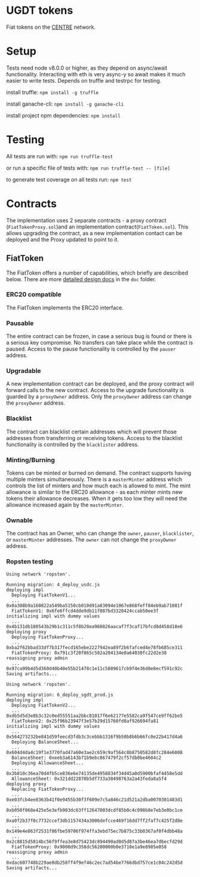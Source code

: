 # UGDT tokens
Fiat tokens on the [CENTRE](https://centre.io) network.

# Setup
Tests need node v8.0.0 or higher, as they depend on async/await functionality. Interacting with eth is very async-y so await makes it much easier to write tests.
Depends on truffle and testrpc for testing.

install truffle:
```npm install -g truffle```

install ganache-cli:
```npm install -g ganache-cli```

install project npm dependencies:
```npm install```

# Testing
All tests are run with:
```npm run truffle-test```

or run a specific file of tests with:
```npm run truffle-test -- [file]```

to generate test coverage on all tests run:
```npm test```


# Contracts
The implementation uses 2 separate contracts - a proxy contract (`FiatTokenProxy.sol`)and an implementation contract(`FiatToken.sol`).
This allows upgrading the contract, as a new implementation contact can be deployed and the Proxy updated to point to it.
## FiatToken
The FiatToken offers a number of capabilities, which briefly are described below. There are more
[detailed design docs](./doc/tokendesign.md) in the `doc` folder.

### ERC20 compatible
The FiatToken implements the ERC20 interface.

### Pausable
The entire contract can be frozen, in case a serious bug is found or there is a serious key compromise. No transfers can take place while the contract is paused.
Access to the pause functionality is controlled by the `pauser` address.

### Upgradable
A new implementation contract can be deployed, and the proxy contract will forward calls to the new contract.
Access to the upgrade functionality is guarded by a `proxyOwner` address. Only the `proxyOwner` address can change the `proxyOwner` address.

### Blacklist
The contract can blacklist certain addresses which will prevent those addresses from transferring or receiving tokens.
Access to the blacklist functionality is controlled by the `blacklister` address.

### Minting/Burning
Tokens can be minted or burned on demand. The contract supports having multiple minters simultaneously. There is a
`masterMinter` address which controls the list of minters and how much each is allowed to mint. The mint allowance is
similar to the ERC20 allowance - as each minter mints new tokens their allowance decreases. When it gets too low they will
need the allowance increased again by the `masterMinter`.

### Ownable
The contract has an Owner, who can change the `owner`, `pauser`, `blacklister`, or `masterMinter` addresses. The `owner` can not change
the `proxyOwner` address.


### Ropsten testing

```
Using network 'ropsten'.

Running migration: 4_deploy_usdc.js
deploying impl
  Deploying FiatTokenV1...
  ... 0x0a308b9a160822a549ba5150cb010d91a83094e1067e868feff84eb9ab71081f
  FiatTokenV1: 0x6fe6ffcd4dde9db11f887bd3320424ccab50ee3f
initializing impl with dummy values
  ... 0x4b131db180543b29b1c311c5f8b28ea960826aacaf7f3caf17bfcd8d458d18e6
deploying proxy
  Deploying FiatTokenProxy...
  ... 0xba2f62bbad33df7b317fecd165ebe2227942ea89f2b6fafced4e78fb685ce311
  FiatTokenProxy: 0x791c3f20f865c582a204134e0a64030fc22d2e38
reassigning proxy admin
  ... 0x97ca99b4d5d360d40b40e55b21478c1e11c5889617cb9f4e36d8e8ecf591c92c
Saving artifacts...
```
```
Using network 'ropsten'.

Running migration: 6_deploy_sgdt_prod.js
deploying impl
  Deploying FiatTokenV2...
  ... 0xdb5d5d3e8b3c32c0ed55551aa2bbc81017f6e62177e5582ca9f547ce9ff62be5
  FiatTokenV2: 0x25f96b23947f3e57b29d15760fd8af926694fa81
initializing impl with dummy values
  ... 0x564273232be841d59feecd3fdb3c3cebbb1316f9b50b8b6b66fc0e22b417d4a6
  Deploying BalanceSheet...
  ... 0x604d4da4c19f1e3770fad47a60e3ae2c659c9af564c8b8750582d8fc284e6008
  BalanceSheet: 0xeeb3a6143b71b9ebc867479f2cf57db0be4604c2
  Deploying AllowanceSheet...
  ... 0x3b810c36ea70d4fb5ce836e6e74135de4958834f34d45a0d5900bfaf4458e5dd
  AllowanceSheet: 0x321dd22870b5df733a30498763a2a43feda8a5f4
deploying proxy
  Replacing FiatTokenProxy...
  ... 0xe03fcb4ee8363b41f0e9455b30f3f609e7c5a846c21d521a2dba0070301483d1
  ... 0xb050f068e425e5e3efb903dc63ff12647003dcdf85b0c4c098b8e7eb3e0bc1ce
  ... 0xa0f2b37f0c7732ccef3db1157434a3006defcce469f16dd7ff2faf7c425f2d8e
  ... 0x149e4e063f2531f86fbe59706f974ffa3ebd75ec7b875c33b0367af0f4dbb48a
  ... 0x2c8815d5814bc56f9ffea3e8d75423dc894490ad0d5d87a3be46ea7d6ecfd29d
  FiatTokenProxy: 0x9000d9c358dc56200000b0e3710e1a9e8985e058
reassigning proxy admin
  ... 0xdac607748b229ae8db258ff4f9ef46c2ec7ad54be7766dbd757ce1c04c242d5d
Saving artifacts...
```